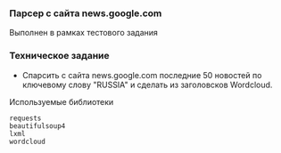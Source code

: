 ### Парсер с сайта news.google.com

Выполнен в рамках тестового задания

### Техническое задание

- Спарсить с сайта news.google.com последние 50 новостей по ключевому слову "RUSSIA" и сделать из заголовсков Wordcloud.

Используемые библиотеки
```
requests
beautifulsoup4
lxml
wordcloud

```
